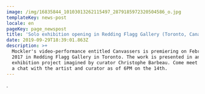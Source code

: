 ```yaml
---
image: /img/16835844_10103013262115497_2879185972320504586_o.jpg
templateKey: news-post
locale: en
pageKey: page_newspost
title: 'Solo exhibition opening in Redding Flagg Gallery (Toronto, Canada)'
date: 2019-09-29T18:39:01.863Z
description: >+
  Mockler's video-performance entitled Canvassers is premiering on February 14,
  2017 in Redding Flagg Gallery in Toronto. The work is presented in an
  exhibition project imagined by curator Christophe Barbeau. Come meet and have
  a chat with the artist and curator as of 6PM on the 14th.
---
```

.

